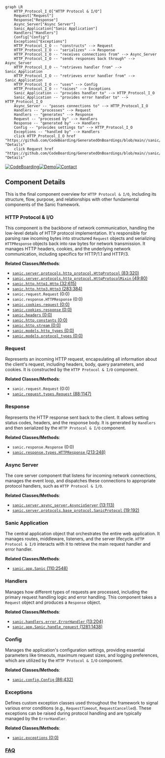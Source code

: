 ```mermaid
graph LR
    HTTP_Protocol_I_O["HTTP Protocol & I/O"]
    Request["Request"]
    Response["Response"]
    Async_Server["Async Server"]
    Sanic_Application["Sanic Application"]
    Handlers["Handlers"]
    Config["Config"]
    Exceptions["Exceptions"]
    HTTP_Protocol_I_O -- "constructs" --> Request
    HTTP_Protocol_I_O -- "serializes" --> Response
    HTTP_Protocol_I_O -- "receives connections from" --> Async_Server
    HTTP_Protocol_I_O -- "sends responses back through" --> Async_Server
    HTTP_Protocol_I_O -- "retrieves handler from" --> Sanic_Application
    HTTP_Protocol_I_O -- "retrieves error handler from" --> Sanic_Application
    HTTP_Protocol_I_O -- "uses" --> Config
    HTTP_Protocol_I_O -- "raises" --> Exceptions
    Sanic_Application -- "provides handler to" --> HTTP_Protocol_I_O
    Sanic_Application -- "provides error handler to" --> HTTP_Protocol_I_O
    Async_Server -- "passes connections to" --> HTTP_Protocol_I_O
    Handlers -- "processes" --> Request
    Handlers -- "generates" --> Response
    Request -- "processed by" --> Handlers
    Response -- "generated by" --> Handlers
    Config -- "provides settings to" --> HTTP_Protocol_I_O
    Exceptions -- "handled by" --> Handlers
    click HTTP_Protocol_I_O href "https://github.com/CodeBoarding/GeneratedOnBoardings/blob/main//sanic/HTTP_Protocol_I_O.md" "Details"
    click Request href "https://github.com/CodeBoarding/GeneratedOnBoardings/blob/main//sanic/Request.md" "Details"
```
[![CodeBoarding](https://img.shields.io/badge/Generated%20by-CodeBoarding-9cf?style=flat-square)](https://github.com/CodeBoarding/CodeBoarding)[![Demo](https://img.shields.io/badge/Try%20our-Demo-blue?style=flat-square)](https://www.codeboarding.org/demo)[![Contact](https://img.shields.io/badge/Contact%20us%20-%20contact@codeboarding.org-lightgrey?style=flat-square)](mailto:contact@codeboarding.org)

## Component Details

This is the final component overview for `HTTP Protocol & I/O`, including its structure, flow, purpose, and relationships with other fundamental components of the Sanic framework.

### HTTP Protocol & I/O
This component is the backbone of network communication, handling the low-level details of HTTP protocol implementation. It's responsible for parsing raw incoming bytes into structured `Request` objects and serializing `HTTPResponse` objects back into raw bytes for network transmission. It manages HTTP headers, cookies, and the underlying network communication, including specifics for HTTP/1.1 and HTTP/3.


**Related Classes/Methods**:

- <a href="https://github.com/sanic-org/sanic/blob/master/sanic/server/protocols/http_protocol.py#L83-L320" target="_blank" rel="noopener noreferrer">`sanic.server.protocols.http_protocol.HttpProtocol` (83:320)</a>
- <a href="https://github.com/sanic-org/sanic/blob/master/sanic/server/protocols/http_protocol.py#L49-L80" target="_blank" rel="noopener noreferrer">`sanic.server.protocols.http_protocol.HttpProtocolMixin` (49:80)</a>
- <a href="https://github.com/sanic-org/sanic/blob/master/sanic/http/http1.py#L32-L615" target="_blank" rel="noopener noreferrer">`sanic.http.http1.Http` (32:615)</a>
- <a href="https://github.com/sanic-org/sanic/blob/master/sanic/http/http3.py#L283-L384" target="_blank" rel="noopener noreferrer">`sanic.http.http3.Http3` (283:384)</a>
- `sanic.request.Request` (0:0)
- `sanic.response.HTTPResponse` (0:0)
- <a href="https://github.com/sanic-org/sanic/blob/master/sanic/cookies/request.py#L0-L0" target="_blank" rel="noopener noreferrer">`sanic.cookies.request` (0:0)</a>
- <a href="https://github.com/sanic-org/sanic/blob/master/sanic/cookies/response.py#L0-L0" target="_blank" rel="noopener noreferrer">`sanic.cookies.response` (0:0)</a>
- <a href="https://github.com/sanic-org/sanic/blob/master/sanic/headers.py#L0-L0" target="_blank" rel="noopener noreferrer">`sanic.headers` (0:0)</a>
- <a href="https://github.com/sanic-org/sanic/blob/master/sanic/http/constants.py#L0-L0" target="_blank" rel="noopener noreferrer">`sanic.http.constants` (0:0)</a>
- <a href="https://github.com/sanic-org/sanic/blob/master/sanic/http/stream.py#L0-L0" target="_blank" rel="noopener noreferrer">`sanic.http.stream` (0:0)</a>
- <a href="https://github.com/sanic-org/sanic/blob/master/sanic/models/http_types.py#L0-L0" target="_blank" rel="noopener noreferrer">`sanic.models.http_types` (0:0)</a>
- <a href="https://github.com/sanic-org/sanic/blob/master/sanic/models/protocol_types.py#L0-L0" target="_blank" rel="noopener noreferrer">`sanic.models.protocol_types` (0:0)</a>


### Request
Represents an incoming HTTP request, encapsulating all information about the client's request, including headers, body, query parameters, and cookies. It is constructed by the `HTTP Protocol & I/O` component.


**Related Classes/Methods**:

- `sanic.request.Request` (0:0)
- <a href="https://github.com/sanic-org/sanic/blob/master/sanic/request/types.py#L88-L1147" target="_blank" rel="noopener noreferrer">`sanic.request.types.Request` (88:1147)</a>


### Response
Represents the HTTP response sent back to the client. It allows setting status codes, headers, and the response body. It is generated by `Handlers` and then serialized by the `HTTP Protocol & I/O` component.


**Related Classes/Methods**:

- `sanic.response.Response` (0:0)
- <a href="https://github.com/sanic-org/sanic/blob/master/sanic/response/types.py#L213-L248" target="_blank" rel="noopener noreferrer">`sanic.response.types.HTTPResponse` (213:248)</a>


### Async Server
The core server component that listens for incoming network connections, manages the event loop, and dispatches these connections to appropriate protocol handlers, such as `HTTP Protocol & I/O`.


**Related Classes/Methods**:

- <a href="https://github.com/sanic-org/sanic/blob/master/sanic/server/async_server.py#L13-L113" target="_blank" rel="noopener noreferrer">`sanic.server.async_server.AsyncioServer` (13:113)</a>
- <a href="https://github.com/sanic-org/sanic/blob/master/sanic/server/protocols/base_protocol.py#L19-L192" target="_blank" rel="noopener noreferrer">`sanic.server.protocols.base_protocol.SanicProtocol` (19:192)</a>


### Sanic Application
The central application object that orchestrates the entire web application. It manages routes, middleware, listeners, and the server lifecycle. `HTTP Protocol & I/O` interacts with it to retrieve the main request handler and error handler.


**Related Classes/Methods**:

- <a href="https://github.com/sanic-org/sanic/blob/master/sanic/app.py#L110-L2548" target="_blank" rel="noopener noreferrer">`sanic.app.Sanic` (110:2548)</a>


### Handlers
Manages how different types of requests are processed, including the primary request handling logic and error handling. This component takes a `Request` object and produces a `Response` object.


**Related Classes/Methods**:

- <a href="https://github.com/sanic-org/sanic/blob/master/sanic/handlers/error.py#L13-L204" target="_blank" rel="noopener noreferrer">`sanic.handlers.error.ErrorHandler` (13:204)</a>
- <a href="https://github.com/sanic-org/sanic/blob/master/sanic/app.py#L1281-L1438" target="_blank" rel="noopener noreferrer">`sanic.app.Sanic.handle_request` (1281:1438)</a>


### Config
Manages the application's configuration settings, providing essential parameters like timeouts, maximum request sizes, and logging preferences, which are utilized by the `HTTP Protocol & I/O` component.


**Related Classes/Methods**:

- <a href="https://github.com/sanic-org/sanic/blob/master/sanic/config.py#L86-L432" target="_blank" rel="noopener noreferrer">`sanic.config.Config` (86:432)</a>


### Exceptions
Defines custom exception classes used throughout the framework to signal various error conditions (e.g., `RequestTimeout`, `RequestCancelled`). These exceptions can be raised during protocol handling and are typically managed by the `ErrorHandler`.


**Related Classes/Methods**:

- <a href="https://github.com/sanic-org/sanic/blob/master/sanic/exceptions.py#L0-L0" target="_blank" rel="noopener noreferrer">`sanic.exceptions` (0:0)</a>




### [FAQ](https://github.com/CodeBoarding/GeneratedOnBoardings/tree/main?tab=readme-ov-file#faq)